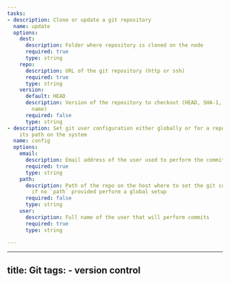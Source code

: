 ```yaml
---
tasks:
- description: Clone or update a git repository
  name: update
  options:
    dest:
      description: Folder where repository is cloned on the node
      required: true
      type: string
    repo:
      description: URL of the git repository (http or ssh)
      required: true
      type: string
    version:
      default: HEAD
      description: Version of the repository to checkout (HEAD, SHA-1, branch or tag
        name)
      required: false
      type: string
- description: Set git user configuration either globally or for a repo defined by
    its path on the system
  name: config
  options:
    email:
      description: Email address of the user used to perform the commits
      required: true
      type: string
    path:
      description: Path of the repo on the host where to set the git configuration,
        if no `path` provided perform a global setup
      required: false
      type: string
    user:
      description: Full name of the user that will perform commits
      required: true
      type: string

---
```

---
title: Git
tags:
    - version control
---